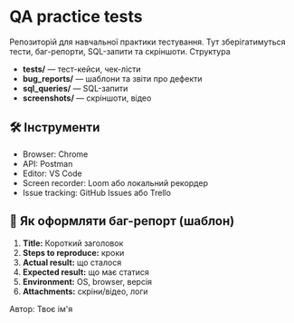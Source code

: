 # QA practice tests
Репозиторій для навчальної практики тестування. Тут зберігатимуться тести, баг-репорти, SQL-запити та скріншоти.
Структура
- **tests/** — тест-кейси, чек-лісти
- **bug_reports/** — шаблони та звіти про дефекти
- **sql_queries/** — SQL-запити
- **screenshots/** — скріншоти, відео

## 🛠 Інструменти
- Browser: Chrome
- API: Postman
- Editor: VS Code
- Screen recorder: Loom або локальний рекордер
- Issue tracking: GitHub Issues або Trello

## 🐞 Як оформляти баг-репорт (шаблон)
1. **Title:** Короткий заголовок
2. **Steps to reproduce:** кроки
3. **Actual result:** що сталося
4. **Expected result:** що має статися
5. **Environment:** OS, browser, версія
6. **Attachments:** скріни/відео, логи

Автор: Твоє ім'я
